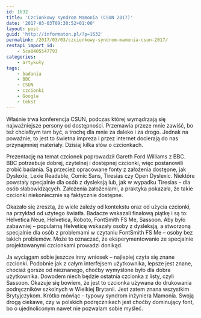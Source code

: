 ```yaml
---
id: 1632
title: 'Czcionkowy syndrom Mamonia (CSUN 2017)'
date: '2017-03-03T09:30:52+01:00'
layout: post
guid: 'http://informaton.pl/?p=1632'
permalink: /2017/03/03/czcionkowy-syndrom-mamonia-csun-2017/
restapi_import_id:
    - 5ca8405547793
categories:
    - artykuły
tags:
    - badania
    - BBC
    - CSUN
    - czcionki
    - Google
    - tekst
---
```


Właśnie trwa konferencja CSUN, podczas której wymądrzają się najważniejsze persony od dostępności. Przemawia przeze mnie zawiść, bo też chciałbym tam być, a trochę dla mnie za daleko i za drogo. Jednak na poważnie, to jest to świetna impreza i przez internet docierają do nas przynajmniej materiały. Dzisiaj kilka słów o czcionkach.

Prezentację na temat czcionek poprowadził Gareth Ford Williams z BBC. BBC potrzebuje dobrej, czytelnej i dostępnej czcionki, więc postanowili zrobić badania. Są przecież opracowane fonty z założenia dostępne, jak Dyslexie, Lexie Readable, Comic Sans, Tiresias czy Open Dyslexic. Niektóre powstały specjalnie dla osób z dysleksją lub, jak w wypadku Tiresias – dla osób słabowidzących. Założenia założeniami, a praktyka pokazała, że takie czcionki niekoniecznie są faktycznie dostępne.

Okazało się zresztą, że wiele zależy od kontekstu oraz od użycia czcionki, na przykład od użytego światła. Badacze wskazali finałową piątkę i są to: Helvetica Neue, Helvetica, Roboto, FontSmith FS Me, Sassoon. Aby było zabawniej – popularną Helveticę wskazały osoby z dysleksją, a stworzoną specjalnie dla osób z problemami w czytaniu FontSmith FS Me – osoby bez takich problemów. Może to oznaczać, że eksperymentowanie ze specjalnie projektowanymi czcionkami prowadzi donikąd.

Ja wyciągam sobie jeszcze inny wniosek – najlepiej czyta się znane czcionki. Podobnie jak z całym interfejsem użytkownika, lepsze jest znane, chociaż gorsze od nieznanego, choćby wymyślone było dla dobra użytkownika. Dowodem niech będzie ostatnia czcionka z listy, czyli Sassoon. Okazuje się bowiem, że jest to czcionka używana do drukowania podręczników szkolnych w Wielkiej Brytanii. Jest zatem znana wszystkim Brytyjczykom. Krótko mówiąc – typowy syndrom inżyniera Mamonia. Swoją drogą ciekawe, czy w polskich podręcznikach jest choćby dominujący font, bo o ujednoliconym nawet nie pozwalam sobie myśleć.